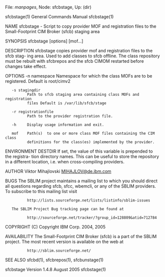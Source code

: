 File: *manpages*,  Node: sfcbstage,  Up: (dir)


sfcbstage(1)                General Commands Manual               sfcbstage(1)



NAME
       sfcbstage  -  Script to copy provider MOF and registration files to the
       Small-Footprint CIM Broker (sfcb) staging area

SYNOPSIS
       sfcbstage [options] [mof...]

DESCRIPTION
       sfcbstage copies provider mof and registration files to the sfcb  stag-
       ing  area.   Used  to add classes to sfcb offline. The class repository
       must be rebuilt with sfcbrepos and  the  sfcb  CIMOM  restarted  before
       changes take effect.

OPTIONS
       -n namespace
              Namespace  for  which  the  class  MOFs  are  to  be registered.
              Default is root/cimv2

       -s stagingdir
              Path to sfcb staging area containing class MOFs and registration
              files Default is /var/lib/sfcb/stage

       -r registrationfile
              Path to the provider registration file.

       -h     Display usage information and exit.

       mof    Path(s)  to one or more class MOF files containing the CIM class
              definitions for the class(es) implemented by the provider.

ENVIRONMENT
       DESTDIR
              If set, the value of this variable is prepended to the registra-
              tion directory names. This can be useful to store the repository
              in a different location, i.e.  when cross-compiling providers.

AUTHOR
       Viktor Mihajlovski <MIHAJLOV@de.ibm.com>

BUGS
       The SBLIM project maintains a mailing list to which you  should  direct
       all  questions  regarding  sfcb,  sfcc,  wbemcli,  or  any of the SBLIM
       providers.  To subscribe to this mailing list visit

              http://lists.sourceforge.net/lists/listinfo/sblim-issues

       The SBLIM Project Bug tracking page can be found at

              http://sourceforge.net/tracker/?group_id=128809&atid=712784

COPYRIGHT
       (C) Copyright IBM Corp. 2004, 2005

AVAILABILITY
       The Small-Footprint CIM Broker (sfcb) is a part of the  SBLIM  project.
       The most recent version is available on the web at

              http://sblim.sourceforge.net/

SEE ALSO
       sfcbd(1), sfcbrepos(1), sfcbunstage(1)



sfcbstage Version 1.4.8           August 2005                     sfcbstage(1)
